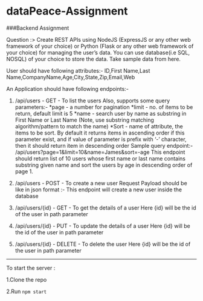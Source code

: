 # dataPeace-Assignment


###Backend Assignment

Question :> Create REST APIs using NodeJS (ExpressJS or any other web framework of your choice) or Python (Flask or any other web framework of your choice) for managing the user’s data. You can use database(i.e SQL, NOSQL) of your choice to store the data. Take sample data from here.

User should have following attributes:- ID,First Name,Last Name,CompanyName,Age,City,State,Zip,Email,Web

An Application should have following endpoints:-

1. /api/users - GET - To list the users 
Also, supports some query parameters:-
*page - a number for pagination
*limit - no. of items to be return, default limit is 5
*name - search user by name as substring in First Name or Last Name (Note, use substring matching algorithm/pattern to match the name)
*Sort - name of attribute, the items to be sort. By default it returns items in ascending order if  this parameter exist, and if value of parameter is prefix with ‘-’ character, then it should return item in descending order
Sample query endpoint:- /api/users?page=1&limit=10&name=James&sort=-age
This endpoint should return list of 10 users whose first name or last name contains substring given name and sort the users by age in descending order of page 1.

2. /api/users - POST - To create a new user
Request Payload should be like in json format :-
This endpoint will create a new user inside the database

3. /api/users/{id} - GET - To get the details of a user
Here {id} will be the id of the user in path parameter 

4. /api/users/{id} - PUT - To update the details of a user
Here {id} will be the id of the user in path parameter 

5. /api/users/{id} - DELETE - To delete the user
Here {id} will be the id of the user in path parameter 

------

To start the server :

1.Clone the repo

2.Run `npm start`

